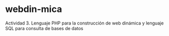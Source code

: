 # webdin-mica
Actividad 3. Lenguaje PHP para la construcción de web dinámica y lenguaje SQL para consulta de bases de datos
